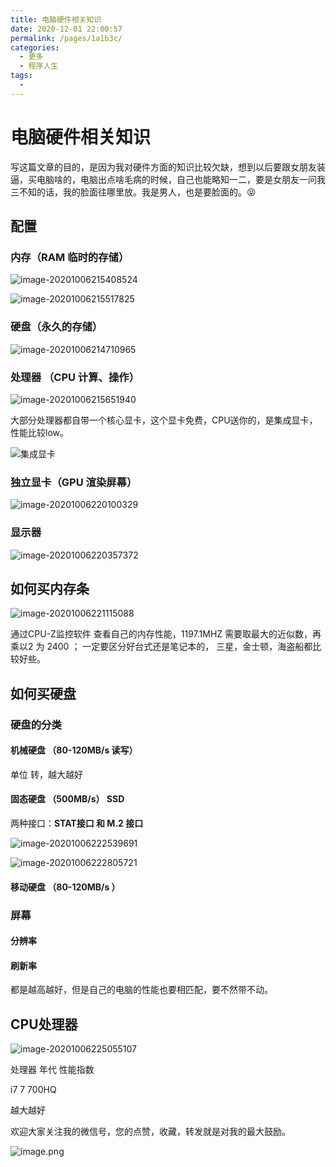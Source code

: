 ```yaml
---
title: 电脑硬件相关知识
date: 2020-12-01 22:00:57
permalink: /pages/1a1b3c/
categories:
  - 更多
  - 程序人生
tags:
  - 
---
```

# 电脑硬件相关知识

写这篇文章的目的，是因为我对硬件方面的知识比较欠缺，想到以后要跟女朋友装逼，买电脑啥的，电脑出点啥毛病的时候，自己也能略知一二，要是女朋友一问我三不知的话，我的脸面往哪里放。我是男人，也是要脸面的。:stuck_out_tongue_closed_eyes:

## 配置

### 内存（RAM  临时的存储）

![image-20201006215408524](https://gitee.com/claa/tuci/raw/master/img/image-20201006215408524.png)



![image-20201006215517825](https://gitee.com/claa/tuci/raw/master/img/image-20201006215517825.png)

### 硬盘（永久的存储）

![image-20201006214710965](https://gitee.com/claa/tuci/raw/master/img/image-20201006214710965.png)

### 处理器 （CPU 计算、操作）

![image-20201006215651940](https://gitee.com/claa/tuci/raw/master/img/image-20201006215651940.png)

大部分处理器都自带一个核心显卡，这个显卡免费，CPU送你的，是集成显卡，性能比较low。



![集成显卡](https://gitee.com/claa/tuci/raw/master/img/image-20201006220314172.png)

### 独立显卡（GPU 渲染屏幕）

![image-20201006220100329](https://gitee.com/claa/tuci/raw/master/img/image-20201006220100329.png)

### 显示器

![image-20201006220357372](https://gitee.com/claa/tuci/raw/master/img/image-20201006220357372.png)



## 如何买内存条

![image-20201006221115088](https://gitee.com/claa/tuci/raw/master/img/image-20201006221115088.png)

通过CPU-Z监控软件 查看自己的内存性能，1197.1MHZ 需要取最大的近似数，再乘以2 为 2400 ； 一定要区分好台式还是笔记本的， 三星，金士顿，海盗船都比较好些。

## 如何买硬盘

### 硬盘的分类

#### 机械硬盘 （80-120MB/s 读写）

单位 转，越大越好

#### 固态硬盘 （500MB/s） SSD

两种接口：**STAT接口 和 M.2 接口**

![image-20201006222539691](https://gitee.com/claa/tuci/raw/master/img/image-20201006222539691.png)

![image-20201006222805721](https://gitee.com/claa/tuci/raw/master/img/image-20201006222805721.png)

#### 移动硬盘 （80-120MB/s ）

### 屏幕

#### 分辨率

#### 刷新率

都是越高越好，但是自己的电脑的性能也要相匹配，要不然带不动。

## CPU处理器

![image-20201006225055107](https://gitee.com/claa/tuci/raw/master/img/image-20201006225055107.png)

处理器     年代      性能指数

i7              7           700HQ 

越大越好

欢迎大家关注我的微信号，您的点赞，收藏，转发就是对我的最大鼓励。

![image.png](https://gitee.com/claa/tuci/raw/master/img/14359317-f3409ecc4a6369b6.png)